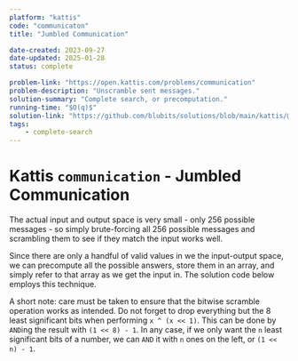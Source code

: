 ```yaml
---
platform: "kattis"
code: "communicaton"
title: "Jumbled Communication"

date-created: 2023-09-27
date-updated: 2025-01-28
status: complete

problem-link: "https://open.kattis.com/problems/communication"
problem-description: "Unscramble sent messages."
solution-summary: "Complete search, or precomputation."
running-time: "$O(q)$"
solution-link: "https://github.com/blubits/solutions/blob/main/kattis/@solved/communication/communication.cpp"
tags:
    - complete-search
---
```


# Kattis `communication` - Jumbled Communication

The actual input and output space is very small - only 256 possible messages - so simply brute-forcing all 256 possible messages and scrambling them to see if they match the input works well.

Since there are only a handful of valid values in we the input-output space, we can precompute all the possible answers, store them in an array, and simply refer to that array as we get the input in. The solution code below employs this technique.

A short note: care must be taken to ensure that the bitwise scramble operation works as intended. Do not forget to drop everything but the 8 least significant bits when performing `x ^ (x << 1)`. This can be done by `AND`ing the result with `(1 << 8) - 1`. In any case, if we only want the `n` least significant bits of a number, we can `AND` it with `n` ones on the left, or `(1 << n) - 1`.
